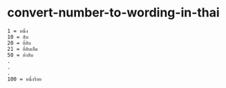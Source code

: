# convert-number-to-wording-in-thai

    1 = หนึ่ง
    10 = สิบ
    20 = ยี่สิบ
    21 = ยี่สิบเอ็ด
    50 = ห้าสิบ
    .
    .
    .
    100 = หนึ่งร้อย
